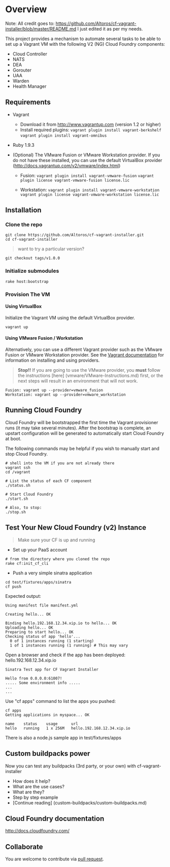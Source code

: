 # Overview

Note: All credit goes to: https://github.com/Altoros/cf-vagrant-installer/blob/master/README.md
I just edited it as per my needs.

This project provides a mechanism to automate several tasks to be able to set up a Vagrant VM with the following V2 (NG) Cloud Foundry components:

* Cloud Controller
* NATS
* DEA
* Gorouter
* UAA
* Warden
* Health Manager

## Requirements

* Vagrant
    - Download it from http://www.vagrantup.com (version 1.2 or higher)
    - Install required plugins:
     `vagrant plugin install vagrant-berkshelf`
     `vagrant plugin install vagrant-omnibus`

* Ruby 1.9.3

* (Optional) The VMware Fusion or VMware Workstation provider.
If you do not have these installed, you can use the default VirtualBox provider (http://docs.vagrantup.com/v2/vmware/index.html)
    - Fusion:
      `vagrant plugin install vagrant-vmware-fusion`
      `vagrant plugin license vagrant-vmware-fusion license.lic`

    - Workstation:
      `vagrant plugin install vagrant-vmware-workstation`
      `vagrant plugin license vagrant-vmware-workstation license.lic`

## Installation

### Clone the repo

```
git clone https://github.com/Altoros/cf-vagrant-installer.git
cd cf-vagrant-installer
```

> want to try a particular version?

```
git checkout tags/v1.0.0
```


### Initialize submodules

```
rake host:bootstrap

```

### Provision The VM
#### Using VirtualBox
Initialize the Vagrant VM using the default VirtualBox provider.

```
vagrant up
```

#### Using VMware Fusion / Workstation
Alternatively, you can use a different Vagrant provider such as the VMware Fusion or VMware Workstation provider. See the [Vagrant documentation](http://docs.vagrantup.com/v2/providers/index.html) for information on installing and using providers.

> **Stop!!** If you are going to use the VMware provider, you **must** follow the instructions [here] (vmware/VMware-Instructions.md) first, or the next steps will result in an environment that will not work.

```
Fusion: vagrant up --provider=vmware_fusion
Workstation: vagrant up --provider=vmware_workstation
```

## Running Cloud Foundry

Cloud Foundry will be bootstrapped the first time the Vagrant provisioner runs (it may take several minutes).  After the bootstrap is complete, an upstart configuration will be generated to automatically start Cloud Foundry at boot.

The following commands may be helpful if you wish to manually start and stop Cloud Foundry.

```
# shell into the VM if you are not already there
vagrant ssh
cd /vagrant

# List the status of each CF component
./status.sh

# Start Cloud Foundry
./start.sh

# Also, to stop:
./stop.sh
```

## Test Your New Cloud Foundry (v2) Instance

> Make sure your CF is up and running

* Set up your PaaS account

```
# from the directory where you cloned the repo
rake cf:init_cf_cli
```

* Push a very simple sinatra application

```
cd test/fixtures/apps/sinatra
cf push
```


Expected output:

```
Using manifest file manifest.yml

Creating hello... OK

Binding hello.192.168.12.34.xip.io to hello... OK
Uploading hello... OK
Preparing to start hello... OK
Checking status of app 'hello'...
  0 of 1 instances running (1 starting)
  1 of 1 instances running (1 running) # This may vary
```

Open a browser and check if the app has been deployed: hello.192.168.12.34.xip.io


```
Sinatra Test app for CF Vagrant Installer

Hello from 0.0.0.0:61007!
..... Some environment info .....
...
...
```

Use "cf apps" command to list the apps you pushed:
```
cf apps
Getting applications in myspace... OK

name    status    usage      url
hello   running   1 x 256M   hello.192.168.12.34.xip.io
```
There is also a node.js sample app in test/fixtures/apps

## Custom buildpacks power
Now you can test any buildpacks (3rd party, or your own) with cf-vagrant-installer

- How does it help?
- What are the use cases?
- What are they?
- Step by step example
- [Continue reading] (custom-buildpacks/custom-buildpacks.md)

## Cloud Foundry documentation

http://docs.cloudfoundry.com/

## Collaborate

You are welcome to contribute via [pull request](https://help.github.com/articles/using-pull-requests).
